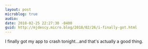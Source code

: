 ```yaml
---
layout: post
microblog: true
audio: 
date: 2018-02-25 22:27:30 -0400
guid: http://mjdescy.micro.blog/2018/02/26/i-finally-got.html
---
```

I finally got my app to crash tonight…and that's actually a good thing.
